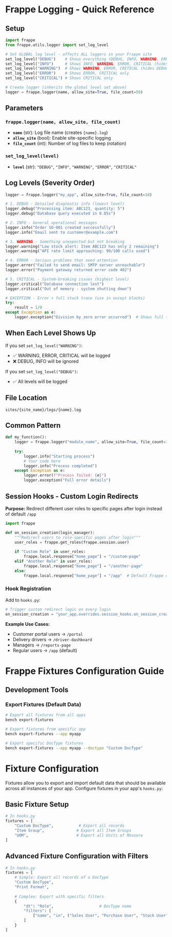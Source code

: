 # Frappe Logging - Quick Reference

## Setup

```python
import frappe
from frappe.utils.logger import set_log_level

# Set GLOBAL log level - affects ALL loggers in your Frappe site
set_log_level("DEBUG")    # Shows everything (DEBUG, INFO, WARNING, ERROR, CRITICAL)
set_log_level("INFO")     # Shows INFO, WARNING, ERROR, CRITICAL (hides DEBUG)
set_log_level("WARNING")  # Shows WARNING, ERROR, CRITICAL (hides DEBUG, INFO)
set_log_level("ERROR")    # Shows ERROR, CRITICAL only
set_log_level("CRITICAL") # Shows CRITICAL only

# Create logger (inherits the global level set above)
logger = frappe.logger(name, allow_site=True, file_count=50)
```

## Parameters

### `frappe.logger(name, allow_site, file_count)`
- **`name`** (str): Log file name (creates `{name}.log`)
- **`allow_site`** (bool): Enable site-specific logging 
- **`file_count`** (int): Number of log files to keep (rotation)

### `set_log_level(level)`
- **`level`** (str): `"DEBUG"`, `"INFO"`, `"WARNING"`, `"ERROR"`, `"CRITICAL"`

## Log Levels (Severity Order)

```python
logger = frappe.logger("my_app", allow_site=True, file_count=10)

# 1. DEBUG - Detailed diagnostic info (lowest level)
logger.debug("Processing item: ABC123, quantity: 5")
logger.debug("Database query executed in 0.05s")

# 2. INFO - General operational messages
logger.info("Order SO-001 created successfully")
logger.info("Email sent to customer@example.com")

# 3. WARNING - Something unexpected but not breaking
logger.warning("Low stock alert: Item ABC123 has only 2 remaining")
logger.warning("API rate limit approaching: 90/100 calls used")

# 4. ERROR - Serious problems that need attention
logger.error("Failed to send email: SMTP server unreachable")
logger.error("Payment gateway returned error code 402")

# 5. CRITICAL - System-breaking issues (highest level)
logger.critical("Database connection lost")
logger.critical("Out of memory - system shutting down")

# EXCEPTION - Error + full stack trace (use in except blocks)
try:
    result = 1/0
except Exception as e:
    logger.exception("Division by zero error occurred")  # Shows full traceback
```

## When Each Level Shows Up

If you set `set_log_level("WARNING")`:
- ✅ WARNING, ERROR, CRITICAL will be logged
- ❌ DEBUG, INFO will be ignored

If you set `set_log_level("DEBUG")`:
- ✅ All levels will be logged

## File Location
```
sites/{site_name}/logs/{name}.log
```

## Common Pattern

```python
def my_function():
    logger = frappe.logger("module_name", allow_site=True, file_count=30)
    
    try:
        logger.info("Starting process")
        # Your code here
        logger.info("Process completed")
    except Exception as e:
        logger.error(f"Process failed: {e}")
        logger.exception("Full error details")
```

## Session Hooks - Custom Login Redirects

**Purpose:** Redirect different user roles to specific pages after login instead of default `/app`

```python
import frappe

def on_session_creation(login_manager):
    """Redirect users to role-specific pages after login"""
    user_roles = frappe.get_roles(frappe.session.user)
    
    if "Custom Role" in user_roles:
        frappe.local.response["home_page"] = "/custom-page"
    elif "Another Role" in user_roles:
        frappe.local.response["home_page"] = "/another-page"  
    else:
        frappe.local.response["home_page"] = "/app"  # Default Frappe desk
```

### Hook Registration
Add to `hooks.py`:
```python
# Trigger custom redirect logic on every login
on_session_creation = "your_app.overrides.session_hooks.on_session_creation"
```

**Example Use Cases:**
- Customer portal users → `/portal`
- Delivery drivers → `/driver-dashboard`  
- Managers → `/reports-page`
- Regular users → `/app` (default)



# Frappe Fixtures Configuration Guide

## Development Tools

### Export Fixtures (Default Data)
```bash
# Export all fixtures from all apps
bench export-fixtures

# Export fixtures from specific app
bench export-fixtures --app myapp

# Export specific DocType fixtures
bench export-fixtures --app myapp --doctype "Custom DocType"
```

# Fixture Configuration

Fixtures allow you to export and import default data that should be available across all instances of your app. Configure fixtures in your app's `hooks.py`:

## Basic Fixture Setup

```python
# In hooks.py
fixtures = [
    "Custom DocType",           # Export all records
    "Item Group",              # Export all Item Groups
    "UOM",                     # Export all Units of Measure
]
```

## Advanced Fixture Configuration with Filters

```python
# In hooks.py
fixtures = [
    # Simple: Export all records of a DocType
    "Custom DocType",
    "Print Format",
    
    # Complex: Export with specific filters
    {
        "dt": "Role",                    # DocType name
        "filters": [
            ["name", "in", ("Sales User", "Purchase User", "Stock User")]
        ]
    }
]
```

